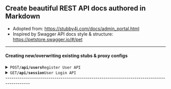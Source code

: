 ## Create beautiful REST API docs authored in Markdown

- Adopted from: https://stubby4j.com/docs/admin_portal.html
- Inspired by Swagger API docs style & structure: https://petstore.swagger.io/#/pet

------------------------------------------------------------------------------------------

#### Creating new/overwriting existing stubs & proxy configs

<details>
<summary><code>POST</code><code><b>/api/users</b></code><code>Register User API</code></summary>

##### Request Headers

> | name            | value              | description                                                             |
> |-----------------|--------------------|-------------------------------------------------------------------------|
> | Content-Type    | "application/json" | accepts json                                                            |
> | Accept          | "application/json" | accepts json                                                            |
> | Accept-Versions | "0.0.0.1"          | comma seperated list of semantic versions, used for semantic versioning |

##### Parameters

> | name      | type | data type | description |
> |-----------|------|-----------|-------------|
> | None      | NA   | NA        | N/A         |

##### Request Body

```
{
  "userId": 1,
  "familyMembers": [
    {
      "relationship": "string",
      "person": {
        "familyMembers": [
          {
            "relationship": "string",
            "person": {}
          }
        ]
      }
    }
  ],
  "createdBy": "string",
  "updatedBy": "string",
  "createdDate": "String in ISO 8601 Date Format",
  "updatedDate": "String in ISO 8601 Date Format"
}

```
##### Request Body Example
```
{
    "userId": 1,
    "familyMembers": [
        {
            "relationship": "Father",
            "person": {
                "firstName": "John",
                "lastName": "Doe",
                "birthDate": "1970-01-01",
                "gender": "Male",
                "familyMembers": [
                    {
                        "relationship": "Son",
                        "person": {
                            "firstName": "Mike",
                            "lastName": "Doe",
                            "birthDate": "2000-05-12",
                            "gender": "Male",
                            "familyMembers": []
                        }
                    },
                    {
                        "relationship": "Daughter",
                        "person": {
                            "firstName": "Anna",
                            "lastName": "Doe",
                            "birthDate": "2005-08-20",
                            "gender": "Female",
                            "familyMembers": [
                                {
                                    "relationship": "Child",
                                    "person": {
                                        "firstName": "Emily",
                                        "lastName": "Smith",
                                        "birthDate": "2023-03-15",
                                        "gender": "Female",
                                        "familyMembers": []
                                    }
                                }
                            ]
                        }
                    }
                ]
            }
        }
    ],
    "parentType": "Nuclear",
    "parentName": "Smith Family",
    "grandParentType": "Extended",
    "grandParentName": "Doe Family",
    "createdBy": "adminUser",
    "updatedBy": "adminUser",
    "createdDate": "2024-10-16T10:00:00Z",
    "updatedDate": "2024-10-16T10:00:00Z"
}


```
##### Response Headers

> | name            | value                | description     |
> |-----------------|----------------------|-----------------|
> | Content-Type    | "application/json"   | produces json   |

##### Responses

> | http code | http status message   | content-type       | response body         | description                                                                                               |
> |-----------|-----------------------|--------------------|-----------------------|-----------------------------------------------------------------------------------------------------------|
> | `204`     | No Content            | `application/json` | empty                 | The request has been successfully processed, but is not returning any content                             |
> | `400`     | Bad Request           | `application/json` | [JSON Error Response] | The requested page could not be found but may be available again in the future                            |
> | `405`     | Method Not Allowed    | `application/json` | [JSON Error Response] | A request was made of a page using a request method not supported by that page                            |
> | `500`     | Internal Server Error | `application/json` | [JSON Error Response] | A generic error message, given when no more specific message is suitable                                  |
> | `501`     | Not Implemented       | `application/json` | [JSON Error Response] | The server either does not recognize the request method, or it lacks the ability to fulfill the request   |

##### JSON Successful Response Body

`emtpy`

##### JSON Error Response Body

```
[
    {
      "code": [string] | null | undefined, // server error code
      "message": [string] | null | undefined, // server error message
      "messageKey": [string] | null | undefined // server error message key to display user friendly error message on client
    },
    {
      "code": [string], // server error code
      "message": [string], // server error message
      "messageKey": [string] // server error message key to display user friendly error message on client
    }
]
```

##### Example cURL

> ```curl
>  curl -X POST -H "Content-Type: application/json" -H "Accept-Versions: 1.0" --data "[JSON Request Body]" http://localhost:8080/users
> ```
</details>

<details>
<summary><code>GET</code><code><b>/api/session</b></code><code>User Login API</code></summary>

##### Headers

> | name            | value             | description                                                              |
> |-----------------|-------------------|--------------------------------------------------------------------------|
> | Content-Type    | "application/json" | accepts json                                                             |
> | Accept-Versions | "1.5.0.0"         | comma seperated list of semantic verisions, used for semantic versioning |

##### Parameters

> | name      | type | data type | description |
> |-----------|------|-----------|-------------|
> | None      | NA   | NA        | N/A         |

##### Response Body

```
{
  "credentials" : {
    "username" : "alpha-number-string",
    "password" : "base-64-encoding-string"
    }
 }
```

##### Response Headers

> | name            | value                | description     |
> |-----------------|----------------------|-----------------|
> | Content-Type    | "application/json"   | produces json   |

##### Responses

> | http code | http status message   | content-type       | response body         | description                                                                                               |
> |-----------|-----------------------|--------------------|-----------------------|-----------------------------------------------------------------------------------------------------------|
> | `204`     | No Content            | `application/json` | empty                 | The request has been successfully processed, but is not returning any content                             |
> | `400`     | Bad Request           | `application/json` | [JSON Error Response] | The requested page could not be found but may be available again in the future                            |
> | `405`     | Method Not Allowed    | `application/json` | [JSON Error Response] | A request was made of a page using a request method not supported by that page                            |
> | `500`     | Internal Server Error | `application/json` | [JSON Error Response] | A generic error message, given when no more specific message is suitable                                  |
> | `501`     | Not Implemented       | `application/json` | [JSON Error Response] | The server either does not recognize the request method, or it lacks the ability to fulfill the request   |

##### JSON Successful Response Body

`empty`

##### JSON Error Response Body

```
[
    {
      "code": [string], // server error code
      "message": [string], // server error message
      "messageKey": [string] // server error message key to display user friendly error message on client
    },
    {
      "code": [string], // server error code
      "message": [string], // server error message
      "messageKey": [string] // server error message key to display user friendly error message on client
    }
]
```

##### Example cURL

> ```curl
>  curl -X GET -H "Content-Type: application/json" -H "Accept-Versions: 1.0" --data "{'username': 'pouncilt', 'password': 'zZy16Amd1'}" http://localhost:8080/session
> ```

</details>
------------------------------------------------------------------------------------------